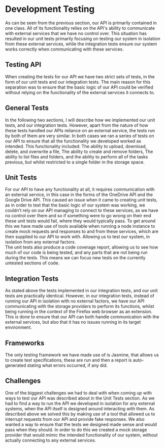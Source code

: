 # Development Testing

As can be seen from the previous section, our API is primarily contained in one class. All of its functionality relies on the API's ability to communicate with external services that we have no control over. This situation has resulted in our unit tests primarily focusing on testing our system in isolation from these external services, while the integration tests ensure our system works correctly when communicating with these services.

## Testing API
When creating the tests for our API we have two strict sets of tests, in the form of our unit tests and our integration tests. The main reason for this separation was to ensure that the basic logic of our API could be verified without relying on the functionality of the external services it connects to.

## General Tests
In the following two sections, I will describe how we implemented our unit tests, and our integration tests. However, apart from the nature of how these tests handled our APIs reliance on an external service, the tests run by both of them are very similar. In both cases we ran a series of tests on our API to ensure that all the functionality we developed worked as intended. This functionality included: The ability to upload, download, delete, and overwrite a file, The ability to create and remove folders, The ability to list files and folders, and the ability to perform all of the tasks previous, but whilst restricted to a single folder in the storage space.

## Unit Tests
For our API to have any functionality at all, it requires communication with an external service, in this case in the forms of the OneDrive API and the Google Drive API. This caused an issue when it came to creating unit tests, as in order to test that the basic logic of our system was working, we couldn’t rely on our API managing to connect to these services, as we have no control over them and so if something were to go wrong on their end these unit tests would fail, where they would typically pass. To get around this we have made use of tools available when running a node instance to create mock requests and responses to and from these services, which are then supplied to our API to work with. Allowing us to test our system, in isolation from any external factors.
<br>The unit tests also produce a code coverage report, allowing us to see how much of our code is being tested, and any parts that are not being run during the tests. This means we can focus new tests on the currently untested sections of code.

## Integration Tests
As stated above the tests implemented in our integration tests, and our unit tests are practically identical. However, in our integration tests, instead of running our API in isolation with no external factors, we have our API communicating with the storage providers to perform its functions, whilst being running in the context of the Firefox web browser as an extension. This is done to ensure that our API can both handle communication with the external services, but also that it has no issues running in its target environment. 

## Frameworks
The only testing framework we have made use of is Jasmine, that allows us to create test specifications, these are run and then a report is auto-generated stating what errors occurred, if any did.

## Challenges
One of the biggest challenges we had to deal with when coming up with ways to test our API was described about in the Unit Tests section. As we had to find a way to run the API we developed in isolation for any external systems, when the API itself is designed around interacting with them. As described above we solved this by making use of a tool that allowed us to interrupt requests from our API and provide fake responses. We also wanted a way to ensure that the tests we designed made sense and would pass when they should. In order to do this we created a mock storage provider that would mimic the intended functionality of our system, without actually connecting to any external services.


